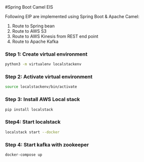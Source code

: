 #Spring Boot Camel EIS

Following EIP are implemented using Spring Boot & Apache Camel:
1. Route to Spring bean
2. Route to AWS S3
3. Route to AWS Kinesis from REST end point
4. Route to Apache Kafka


### Step 1: Create virtual environment
```bash
python3 -m virtualenv localstackenv
```

### Step 2: Activate virtual environment
```bash
source localstackenv/bin/activate   
```

### Step 3: Install AWS Local stack
```bash
pip install localstack    
```
### Step4: Start localstack

```bash
localstack start --docker
```

### Step 4: Start kafka with zookeeper
```bash
docker-compose up
```
